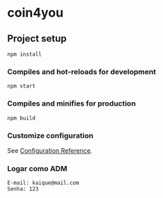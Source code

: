 # coin4you

## Project setup
```
npm install
```

### Compiles and hot-reloads for development
```
npm start
```

### Compiles and minifies for production
```
npm build
```

### Customize configuration
See [Configuration Reference](https://cli.vuejs.org/config/).

### Logar como ADM
```
E-mail: kaique@mail.com
Senha: 123
```
